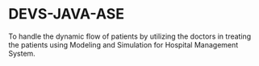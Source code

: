 # DEVS-JAVA-ASE
To handle the dynamic flow of patients by utilizing the doctors in treating the patients using Modeling and Simulation for Hospital Management System.
